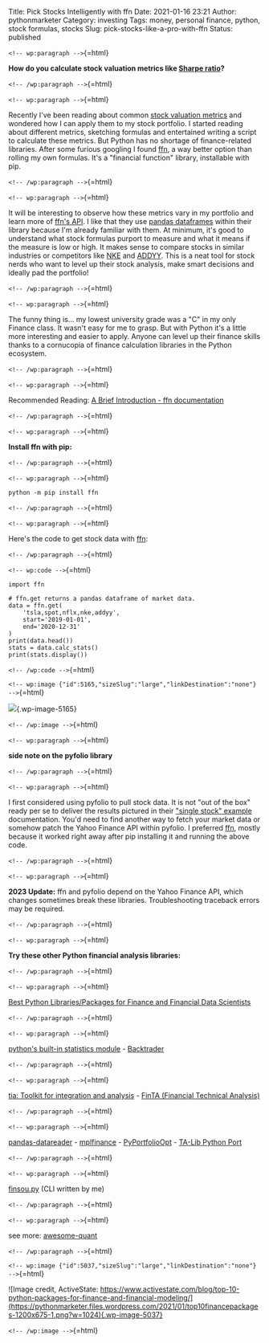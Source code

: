 Title: Pick Stocks Intelligently with ffn
Date: 2021-01-16 23:21
Author: pythonmarketer
Category: investing
Tags: money, personal finance, python, stock formulas, stocks
Slug: pick-stocks-like-a-pro-with-ffn
Status: published

`<!-- wp:paragraph -->`{=html}

**How do you calculate stock valuation metrics like [Sharpe ratio](https://www.investopedia.com/terms/s/sharperatio.asp)?**

`<!-- /wp:paragraph -->`{=html}

`<!-- wp:paragraph -->`{=html}

Recently I've been reading about common [stock valuation metrics](https://www.suredividend.com/ratios-metrics/) and wondered how I can apply them to my stock portfolio. I started reading about different metrics, sketching formulas and entertained writing a script to calculate these metrics. But Python has no shortage of finance-related libraries. After some furious googling I found [ffn](https://github.com/pmorissette/ffn), a way better option than rolling my own formulas. It's a "financial function" library, installable with pip.

`<!-- /wp:paragraph -->`{=html}

`<!-- wp:paragraph -->`{=html}

It will be interesting to observe how these metrics vary in my portfolio and learn more of [ffn's API](http://pmorissette.github.io/ffn/ffn.html). I like that they use [pandas dataframes](https://pandas.pydata.org/pandas-docs/stable/reference/api/pandas.DataFrame.html) within their library because I'm already familiar with them. At minimum, it's good to understand what stock formulas purport to measure and what it means if the measure is low or high. It makes sense to compare stocks in similar industries or competitors like [NKE](https://finance.yahoo.com/quote/NKE/) and [ADDYY](https://finance.yahoo.com/quote/ADDYY?p=ADDYY&.tsrc=fin-srch). This is a neat tool for stock nerds who want to level up their stock analysis, make smart decisions and ideally pad the portfolio!

`<!-- /wp:paragraph -->`{=html}

`<!-- wp:paragraph -->`{=html}

The funny thing is... my lowest university grade was a "C" in my only Finance class. It wasn't easy for me to grasp. But with Python it's a little more interesting and easier to apply. Anyone can level up their finance skills thanks to a cornucopia of finance calculation libraries in the Python ecosystem.

`<!-- /wp:paragraph -->`{=html}

`<!-- wp:paragraph -->`{=html}

Recommended Reading: [A Brief Introduction - ffn documentation](https://pmorissette.github.io/ffn/index.html#a-brief-introduction)

`<!-- /wp:paragraph -->`{=html}

`<!-- wp:paragraph -->`{=html}

**Install ffn with pip:**

`<!-- /wp:paragraph -->`{=html}

`<!-- wp:paragraph -->`{=html}

`python -m pip install ffn`

`<!-- /wp:paragraph -->`{=html}

`<!-- wp:paragraph -->`{=html}

Here's the code to get stock data with [ffn](https://pmorissette.github.io/ffn/quick.html):

`<!-- /wp:paragraph -->`{=html}

`<!-- wp:code -->`{=html}

``` wp-block-code
import ffn

# ffn.get returns a pandas dataframe of market data.
data = ffn.get(
    'tsla,spot,nflx,nke,addyy', 
    start='2019-01-01', 
    end='2020-12-31'
)
print(data.head()) 
stats = data.calc_stats()
print(stats.display())
```

`<!-- /wp:code -->`{=html}

`<!-- wp:image {"id":5165,"sizeSlug":"large","linkDestination":"none"} -->`{=html}

![](https://pythonmarketer.files.wordpress.com/2021/01/2019-2020-top-stock.jpg?w=794){.wp-image-5165}

`<!-- /wp:image -->`{=html}

`<!-- wp:paragraph -->`{=html}

**side note on the pyfolio library**

`<!-- /wp:paragraph -->`{=html}

`<!-- wp:paragraph -->`{=html}

I first considered using pyfolio to pull stock data. It is not "out of the box" ready per se to deliver the results pictured in their ["single stock" example](https://pythonmarketer.wordpress.com/2021/01/16/pick-stocks-like-a-pro-with-pyfolio/) documentation. You'd need to find another way to fetch your market data or somehow patch the Yahoo Finance API within pyfolio. I preferred [ffn](http://pmorissette.github.io/ffn/quick.html), mostly because it worked right away after pip installing it and running the above code.

`<!-- /wp:paragraph -->`{=html}

`<!-- wp:paragraph -->`{=html}

**2023 Update:** ffn and pyfolio depend on the Yahoo Finance API, which changes sometimes break these libraries. Troubleshooting traceback errors may be required.

`<!-- /wp:paragraph -->`{=html}

`<!-- wp:paragraph -->`{=html}

**Try these other Python financial analysis libraries:**

`<!-- /wp:paragraph -->`{=html}

`<!-- wp:paragraph -->`{=html}

[Best Python Libraries/Packages for Finance and Financial Data Scientists](https://financetrain.com/best-python-librariespackages-finance-financial-data-scientists/)

`<!-- /wp:paragraph -->`{=html}

`<!-- wp:paragraph -->`{=html}

[python's built-in statistics module](https://docs.python.org/3/library/statistics.html) - [Backtrader](https://github.com/mementum/backtrader)

`<!-- /wp:paragraph -->`{=html}

`<!-- wp:paragraph -->`{=html}

[tia: Toolkit for integration and analysis](https://github.com/bpsmith/tia) - [FinTA (Financial Technical Analysis)](https://github.com/peerchemist/finta)

`<!-- /wp:paragraph -->`{=html}

`<!-- wp:paragraph -->`{=html}

[pandas-datareader](https://pydata.github.io/pandas-datareader/index.html) - [mplfinance](https://github.com/matplotlib/mplfinance#usage) - [PyPortfolioOpt](https://github.com/robertmartin8/PyPortfolioOpt) - [TA-Lib Python Port](https://github.com/mrjbq7/ta-lib)

`<!-- /wp:paragraph -->`{=html}

`<!-- wp:paragraph -->`{=html}

[finsou.py](https://github.com/erickbytes/finsou.py) (CLI written by me)

`<!-- /wp:paragraph -->`{=html}

`<!-- wp:paragraph -->`{=html}

see more: [awesome-quant](https://github.com/wilsonfreitas/awesome-quant)[](https://github.com/bpsmith/tia#overview)

`<!-- /wp:paragraph -->`{=html}

`<!-- wp:image {"id":5037,"sizeSlug":"large","linkDestination":"none"} -->`{=html}

![Image credit, ActiveState: https://www.activestate.com/blog/top-10-python-packages-for-finance-and-financial-modeling/](https://pythonmarketer.files.wordpress.com/2021/01/top10financepackages-1200x675-1.png?w=1024){.wp-image-5037}

`<!-- /wp:image -->`{=html}

